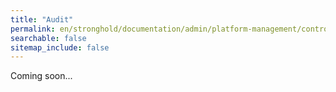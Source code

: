 ```yaml
---
title: "Audit"
permalink: en/stronghold/documentation/admin/platform-management/control-plane-settings/audit.html
searchable: false
sitemap_include: false
---
```


Coming soon...
